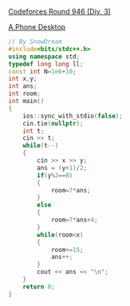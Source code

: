 [Codeforces Round 946 (Div. 3)](https://codeforces.com/contest/1974)

[A.Phone Desktop](https://codeforces.com/contest/1974/problem/A)

```cpp
// By SnowDream
#include<bits/stdc++.h>
using namespace std;
typedef long long ll;
const int N=1e6+10;
int x,y;
int ans;
int room;
int main()
{
    ios::sync_with_stdio(false);
    cin.tie(nullptr);
    int t;
    cin >> t;
    while(t--)
    {
        cin >> x >> y;
        ans = (y+1)/2;
        if(y%2==0)
        {
            room=7*ans;
        }
        else
        {
            room=7*ans+4;
        }
        while(room<x)
        {
            room+=15;
            ans++;
        }
        cout << ans << "\n";
    }
    return 0;
}
```

